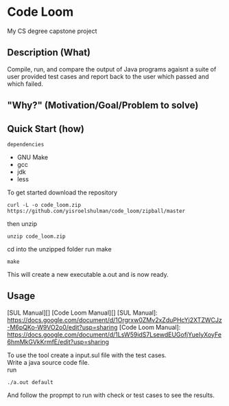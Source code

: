 # **Code Loom**
My CS degree capstone project

## Description (What)
Compile, run, and compare the output of Java programs agaisnt a suite of user provided test cases and report back to the user which passed and which failed.

## "Why?" (Motivation/Goal/Problem to solve)
## Quick Start (how)
`dependencies`
- GNU Make
- gcc
- jdk
- less

To get started download the repository
```
curl -L -o code_loom.zip  https://github.com/yisroelshulman/code_loom/zipball/master
```

then unzip
```
unzip code_loom.zip
```

cd into the unzipped folder
run  make
```
make
```

This will create a new executable a.out and is now ready.

## Usage
[SUL Manual][]
[Code Loom Manual][]
[SUL Manual]: https://docs.google.com/document/d/1Orgrxw0ZMv2xZduPHcYj2XTZWCJz-M6pQKo-W9VO2o0/edit?usp=sharing
[Code Loom Manual]: https://docs.google.com/document/d/1LsW59idS7LsewdEUGofjYueIyXoyFe6hmMkGVkKrmfE/edit?usp=sharing

To use the tool create a input.sul file with the test cases.\
Write a java source code file.\
run
```
./a.out default
```
And follow the propmpt to run with check or test cases to see the results.